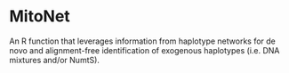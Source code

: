 # MitoNet
An R function that leverages information from haplotype networks for de novo and alignment-free identification of exogenous haplotypes (i.e. DNA mixtures and/or NumtS).
